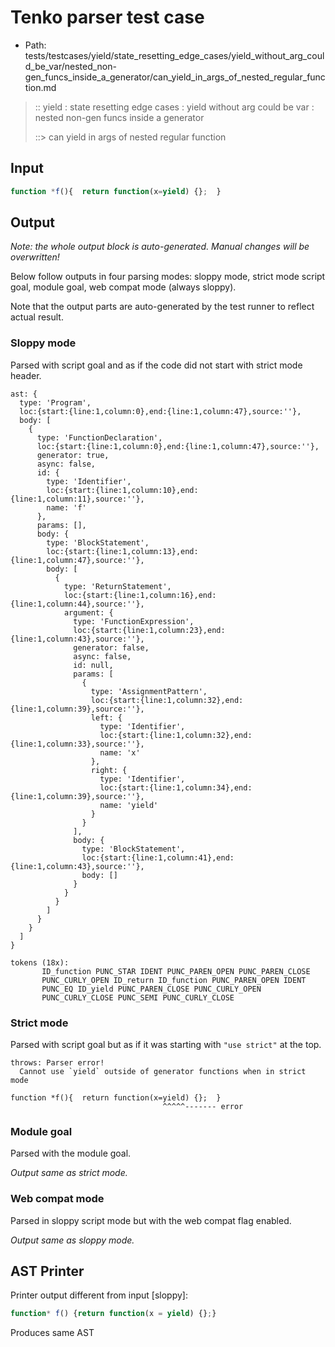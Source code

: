 # Tenko parser test case

- Path: tests/testcases/yield/state_resetting_edge_cases/yield_without_arg_could_be_var/nested_non-gen_funcs_inside_a_generator/can_yield_in_args_of_nested_regular_function.md

> :: yield : state resetting edge cases : yield without arg could be var : nested non-gen funcs inside a generator
>
> ::> can yield in args of nested regular function

## Input

`````js
function *f(){  return function(x=yield) {};  }
`````

## Output

_Note: the whole output block is auto-generated. Manual changes will be overwritten!_

Below follow outputs in four parsing modes: sloppy mode, strict mode script goal, module goal, web compat mode (always sloppy).

Note that the output parts are auto-generated by the test runner to reflect actual result.

### Sloppy mode

Parsed with script goal and as if the code did not start with strict mode header.

`````
ast: {
  type: 'Program',
  loc:{start:{line:1,column:0},end:{line:1,column:47},source:''},
  body: [
    {
      type: 'FunctionDeclaration',
      loc:{start:{line:1,column:0},end:{line:1,column:47},source:''},
      generator: true,
      async: false,
      id: {
        type: 'Identifier',
        loc:{start:{line:1,column:10},end:{line:1,column:11},source:''},
        name: 'f'
      },
      params: [],
      body: {
        type: 'BlockStatement',
        loc:{start:{line:1,column:13},end:{line:1,column:47},source:''},
        body: [
          {
            type: 'ReturnStatement',
            loc:{start:{line:1,column:16},end:{line:1,column:44},source:''},
            argument: {
              type: 'FunctionExpression',
              loc:{start:{line:1,column:23},end:{line:1,column:43},source:''},
              generator: false,
              async: false,
              id: null,
              params: [
                {
                  type: 'AssignmentPattern',
                  loc:{start:{line:1,column:32},end:{line:1,column:39},source:''},
                  left: {
                    type: 'Identifier',
                    loc:{start:{line:1,column:32},end:{line:1,column:33},source:''},
                    name: 'x'
                  },
                  right: {
                    type: 'Identifier',
                    loc:{start:{line:1,column:34},end:{line:1,column:39},source:''},
                    name: 'yield'
                  }
                }
              ],
              body: {
                type: 'BlockStatement',
                loc:{start:{line:1,column:41},end:{line:1,column:43},source:''},
                body: []
              }
            }
          }
        ]
      }
    }
  ]
}

tokens (18x):
       ID_function PUNC_STAR IDENT PUNC_PAREN_OPEN PUNC_PAREN_CLOSE
       PUNC_CURLY_OPEN ID_return ID_function PUNC_PAREN_OPEN IDENT
       PUNC_EQ ID_yield PUNC_PAREN_CLOSE PUNC_CURLY_OPEN
       PUNC_CURLY_CLOSE PUNC_SEMI PUNC_CURLY_CLOSE
`````

### Strict mode

Parsed with script goal but as if it was starting with `"use strict"` at the top.

`````
throws: Parser error!
  Cannot use `yield` outside of generator functions when in strict mode

function *f(){  return function(x=yield) {};  }
                                  ^^^^^------- error
`````


### Module goal

Parsed with the module goal.

_Output same as strict mode._

### Web compat mode

Parsed in sloppy script mode but with the web compat flag enabled.

_Output same as sloppy mode._

## AST Printer

Printer output different from input [sloppy]:

````js
function* f() {return function(x = yield) {};}
````

Produces same AST
